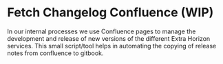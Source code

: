 # Fetch Changelog Confluence (WIP)
In our internal processes we use Confluence pages to manage the development and release of new versions of the different Extra Horizon services. This small script/tool helps in automating the copying of release notes from confluence to gitbook.